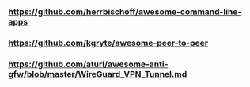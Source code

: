 
### https://github.com/herrbischoff/awesome-command-line-apps

### https://github.com/kgryte/awesome-peer-to-peer

### https://github.com/aturl/awesome-anti-gfw/blob/master/WireGuard_VPN_Tunnel.md

